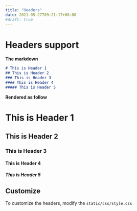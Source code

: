```yaml
---
title: "Headers"
date: 2021-05-27T09:21:17+08:00
#draft: true
---
```


# Headers support

**The markdown**

```markdown
# This is Header 1
## This is Header 2
### This is Header 3
#### This is Header 4
##### This is Header 5
```

**Rendered as follow**

# This is Header 1
## This is Header 2
### This is Header 3
#### This is Header 4
##### This is Header 5

## Customize

To customize the headers, modify the `static/css/style.css`

